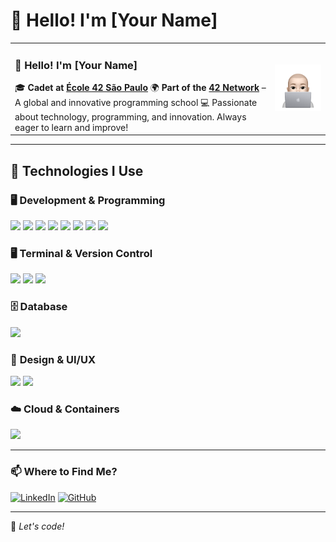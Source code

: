 # 👋 Hello! I'm [Your Name]

<table>
   <tr>
      <td>
         <h3>👋 Hello! I'm [Your Name]</h3>
         🎓 <b>Cadet at <a href="https://www.42sp.org.br/">École 42 São Paulo</a></b>
         🌍 <b>Part of the <a href="https://42.fr/">42 Network</a></b> – A global and innovative programming school
         💻 Passionate about technology, programming, and innovation. Always eager to learn and improve!
      </td>
      <td>
         <img src="alejuliao.png" width="300">
      </td>
   </tr>
</table>


---

## 🚀 Technologies I Use

### 🖥️ **Development & Programming**
<div align="left">
  <img src="https://img.shields.io/badge/C-00599C?style=for-the-badge&logo=c&logoColor=white" />
  <img src="https://img.shields.io/badge/C++-00599C?style=for-the-badge&logo=c%2b%2b&logoColor=white" />
  <img src="https://img.shields.io/badge/HTML5-E34F26?style=for-the-badge&logo=html5&logoColor=white" />
  <img src="https://img.shields.io/badge/CSS3-1572B6?style=for-the-badge&logo=css3&logoColor=white" />
  <img src="https://img.shields.io/badge/JavaScript-F7DF1E?style=for-the-badge&logo=javascript&logoColor=black" />
  <img src="https://img.shields.io/badge/Node.js-339933?style=for-the-badge&logo=node.js&logoColor=white" />
  <img src="https://img.shields.io/badge/React-61DAFB?style=for-the-badge&logo=react&logoColor=black" />
  <img src="https://img.shields.io/badge/Angular-DD0031?style=for-the-badge&logo=angular&logoColor=white" />
</div>

### 🖥️ **Terminal & Version Control**
<div align="left">
  <img src="https://img.shields.io/badge/Terminal-black?style=for-the-badge&logo=gnubash&logoColor=white" />
  <img src="https://img.shields.io/badge/Git-F05032?style=for-the-badge&logo=git&logoColor=white" />
  <img src="https://img.shields.io/badge/GitHub-181717?style=for-the-badge&logo=github&logoColor=white" />
</div>

### 🗄️ **Database**
<div align="left">
  <img src="https://img.shields.io/badge/SQL-4479A1?style=for-the-badge&logo=mysql&logoColor=white" />
</div>

### 🎨 **Design & UI/UX**
<div align="left">
  <img src="https://img.shields.io/badge/Figma-F24E1E?style=for-the-badge&logo=figma&logoColor=white" />
  <img src="https://img.shields.io/badge/Pixelmator-000000?style=for-the-badge&logo=pixelmator&logoColor=white" />
</div>

### ☁️ **Cloud & Containers**
<div align="left">
  <img src="https://img.shields.io/badge/Docker-2496ED?style=for-the-badge&logo=docker&logoColor=white" />

</div>

---

### 📫 Where to Find Me?
[![LinkedIn](https://img.shields.io/badge/LinkedIn-0077B5?style=for-the-badge&logo=linkedin&logoColor=white)](https://www.linkedin.com/in/alexandrejuliao/)
[![GitHub](https://img.shields.io/badge/GitHub-181717?style=for-the-badge&logo=github&logoColor=white)](https://github.com/alejuliao)

---

🚀 *Let's code!*
